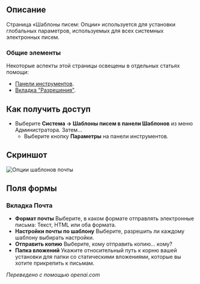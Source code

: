 <!-- Filename: Help4.x:Mail_Templates:_Options / Display title: Шаблоны писем: Опции -->

## Описание

Страница «Шаблоны писем: Опции» используется для установки глобальных параметров, используемых для всех системных электронных писем.

### Общие элементы

Некоторые аспекты этой страницы освещены в отдельных статьях помощи:

* [Панели инструментов](jdocmanual?article=help/common-elements/toolbars).
* [Вкладка "Разрешения"](jdocmanual?article=help/common-elements/edit-permissions).

## Как получить доступ

- Выберите **Система → Шаблоны писем в панели Шаблонов** из меню
  Администратора. Затем...
  - Выберите кнопку **Параметры** на панели инструментов.

## Скриншот

![Опции шаблонов почты](../../../ru/images/mail/mail-templates-options-mails-tab.png)

## Поля формы

### Вкладка Почта

- **Формат почты** Выберите, в каком формате отправлять электронные письма: Текст, HTML или оба формата.
- **Настройки почты по шаблону** Выберите, разрешить ли каждому шаблону выбирать настройки.
- **Отправить копию** Выберите, кому отправить копию... кому?
- **Папка вложений** Укажите относительный путь к корню вашей установки для папки со статическими вложениями, которые вы хотите прикрепить к письмам.

*Переведено с помощью openai.com*

